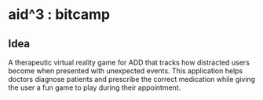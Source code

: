 # aid^3 : bitcamp

## Idea
A therapeutic virtual reality game for ADD that tracks how distracted users become when presented with unexpected events. This application helps doctors diagnose patients and prescribe the correct medication while giving the user a fun game to play during their appointment. 
